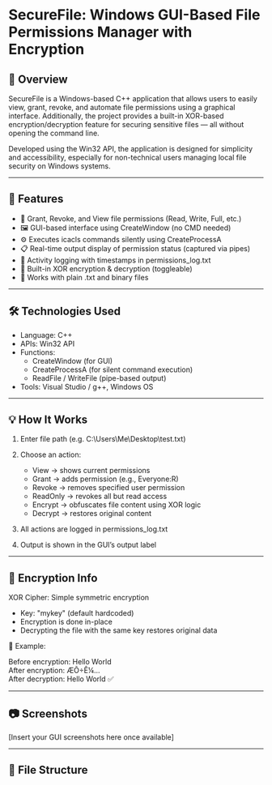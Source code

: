 # SecureFile: Windows GUI-Based File Permissions Manager with Encryption

## 📌 Overview

SecureFile is a Windows-based C++ application that allows users to easily view, grant, revoke, and automate file permissions using a graphical interface. Additionally, the project provides a built-in XOR-based encryption/decryption feature for securing sensitive files — all without opening the command line.

Developed using the Win32 API, the application is designed for simplicity and accessibility, especially for non-technical users managing local file security on Windows systems.

---

## 🚀 Features

- 🔐 Grant, Revoke, and View file permissions (Read, Write, Full, etc.)
- 🖼️ GUI-based interface using CreateWindow (no CMD needed)
- ⚙️ Executes icacls commands silently using CreateProcessA
- 📋 Real-time output display of permission status (captured via pipes)
- 🧾 Activity logging with timestamps in permissions_log.txt
- 🔏 Built-in XOR encryption & decryption (toggleable)
- 📂 Works with plain .txt and binary files

---

## 🛠️ Technologies Used

- Language: C++
- APIs: Win32 API
- Functions:
  - CreateWindow (for GUI)
  - CreateProcessA (for silent command execution)
  - ReadFile / WriteFile (pipe-based output)
- Tools: Visual Studio / g++, Windows OS

---

## 💡 How It Works

1. Enter file path (e.g. C:\Users\Me\Desktop\test.txt)
2. Choose an action:
   - View → shows current permissions
   - Grant → adds permission (e.g., Everyone:R)
   - Revoke → removes specified user permission
   - ReadOnly → revokes all but read access
   - Encrypt → obfuscates file content using XOR logic
   - Decrypt → restores original content

3. All actions are logged in permissions_log.txt
4. Output is shown in the GUI’s output label

---

## 🔐 Encryption Info

XOR Cipher: Simple symmetric encryption
- Key: "mykey" (default hardcoded)
- Encryption is done in-place
- Decrypting the file with the same key restores original data

🧪 Example:

Before encryption: Hello World  
After encryption: ÆÕ÷Ê¼...  
After decryption: Hello World ✅

---

## 📷 Screenshots

[Insert your GUI screenshots here once available]

---

## 📂 File Structure
